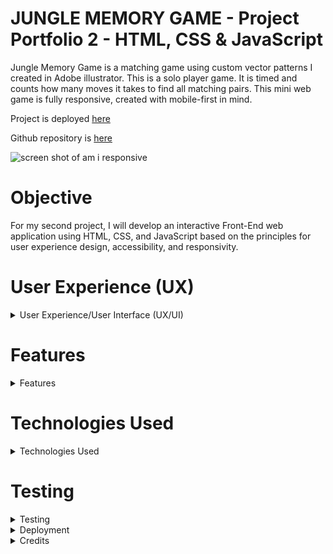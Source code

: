 # JUNGLE MEMORY GAME - Project Portfolio 2  - HTML, CSS & JavaScript

Jungle Memory Game is a matching game using custom vector patterns I created in Adobe illustrator. This is a solo player game. It is timed and counts how many moves it takes to find all matching pairs. This mini web game is fully responsive, created with mobile-first in mind.
 
Project is deployed [here](https://chasingash.github.io/P2-Memory-Game/)
 
Github repository is [here](https://github.com/chasingash/P2-Memory-Game)
 
![screen shot of am i responsive](https://res.cloudinary.com/dtbdqnrln/image/upload/v1647805432/P2/Screenshot_2022-03-20_at_19.43.46_uzcujz.png)



# Objective

For my second project, I will develop an interactive Front-End web application using HTML, CSS, and JavaScript based on the principles for user experience design, accessibility, and responsivity.


# User Experience (UX)

<details>
  
  <summary>User Experience/User Interface (UX/UI)</summary>

### User Stories
  
  ##### First Time Visitor Goals:
  For first time visitors:  
  - Instructions are clearly visible.
  - Engaged with game from the initial onset. 
  - Gameplay is intuitive.
  - To play on various devices and screen sizes. 
  
  ##### Return Visitor Goals:
  For return visitors:  
  - Gauge performance.
  - Play game on various devices.
  
  ##### Website's Owner Goals.
  As the developer:
  - I aim to provide a fun and interactive experience.
  - I aim to encourage continued use of the game.

## Design Prototype
I designed a prototype for the memory game on paper first and then moved into Balsamiq where I created numerous wireframes to fit mobile, tablet and desktop devices which provided me with a clear visual outline of how I wanted my game to appear. Some changes were made along the development stage as I experimented with different layouts to suit the needs of the game.
 
![Design Prototype Preview](https://res.cloudinary.com/dtbdqnrln/image/upload/v1647702781/P2/Screenshot_2022-03-19_at_15.12.42_xrduuq.png)

# Design

* ## Typography
 
Fonts used: Courier New, monospace. It stands out well against the background and is easy to read.

* ## Colour Scheme
 
I played around a lot with different colour schemes and settled on the ones below for their fresh colour feel. while providing plenty of contrast.

![Colour Palette image](https://res.cloudinary.com/dtbdqnrln/image/upload/v1647800610/P2/Screenshot_2022-03-20_at_18.23.23_dcbewr.png)

* ## Imagery

All illustrations used for the cards are my own original designs that i created in Adobe Illustrator.
![illustrations](https://res.cloudinary.com/dtbdqnrln/image/upload/v1647807537/P2/Screenshot_2022-03-20_at_20.18.50_vklsow.png) 

The background image is a green coloured leopard seamless pattern created in Adobe Illustrator.
 ![Background image](https://res.cloudinary.com/dtbdqnrln/image/upload/v1647704056/P2/animal_skin_green_tones_vammmi.svg)  

 </details>

# Features

<details>
  
  <summary>Features</summary>

### Responsive  Website
  The site displays properly on a wide range of screen sizes. 
  
    Mobile view
  ![Mobile view](https://res.cloudinary.com/dtbdqnrln/image/upload/v1647815506/P2/Screenshot_2022-03-20_at_22.30.55_vdwroq.png) 

    Tablet view
  ![Tablet view](https://res.cloudinary.com/dtbdqnrln/image/upload/v1647815506/P2/Screenshot_2022-03-20_at_22.31.06_bne1z1.png) 

    Desktop view
  ![Desktop view](https://res.cloudinary.com/dtbdqnrln/image/upload/v1647815506/P2/Screenshot_2022-03-20_at_22.31.17_psgicx.png) 

  ### Instruction Page 
  On loading, the instructions are clearly visible below the game title.(positioning is relative to screen size).
  This satisfies the user need to quickly understand how to play the game.

  ![picture of the instructions](https://res.cloudinary.com/dtbdqnrln/image/upload/v1647812061/P2/Screenshot_2022-03-20_at_21.33.38_gkxpur.png)

  ### Timer
  The time is tracked once the game starts and continues until all pairs are mateched. The timer is placed just below the game board. When the player completes the final pair the time taken as well as how many moves it took to get there is displayed in the modal screen display area. This satisfies the players need to be able to gauge their performancee.  
    
    
  ![a picture of the timer section](https://res.cloudinary.com/dtbdqnrln/image/upload/v1647816279/P2/Screenshot_2022-03-20_at_22.44.34_qrku8c.png)  

  ### Modal Screen
  When all cards are matched, a modal screen is displayed with a congratulatory message and details of the time taken and how many moves it took to complete.  

  ![a picture of the victory screen](https://res.cloudinary.com/dtbdqnrln/image/upload/v1647811709/P2/Screenshot_2022-03-20_at_21.28.14_hokzke.png)

  ### Future Features

  Extra features I'd like to implement
  1. More levels to increse difficulty.
  2. Sound effects to clicked on cards.
  3. More detailed instructions added to a modal with all extra features included.

  </details>

    
# Technologies Used
<details>
 <summary>Technologies Used</summary>
 
 #### Languages Used
 
- HTML5
 - CSS
 - Javascript
#### Applications Used
 
 - [Git](https://git-scm.com/) Git was used for version control.
 - [GitHub](https://github.com/) GitHub is used to store the projects code.
 - [Gitpages](https://pages.github.com/) Gitpages are used to deploy the site.
 -  [Balsamiq](https://www.balsamiq.com) was used to create wireframes for this project.
 -  [Google Fonts](https://fonts.google.com/) fonts were downloaded from Google Fonts.
 - [Fontawesome](https://www.fontawesome.com) icons were downloaded from Font Awesome.com.
 - [Chrome Developer Tools](https://developer.chrome.com/docs/devtools/) used for layout and responsive testing.
 - [Wave](https://wave.webaim.org/) used for accessibility testing.
 - [favICO.com](https://convertico.com/favicon/) used for creating favicon.
 - [W3 Validator](https://jigsaw.w3.org/css-validator/) used to test html and css code.
 - [Jshint](https://jshint.com/) used to validate Javascript code.
 - [autoprefixer.github.io](https://autoprefixer.github.io/) used to improve browser compatibility.
 - [Freeconvert.com](https://www.freeconvert.com) was used to convert the background image file to the  webp format.
 - [https://caniuse.com/webp](https://caniuse.com/webp)  used to check compatibility of the webp file format.
 - [color.a11y.com](https://color.a11y.com) used for testing colour contrasts. 
 - [audit.deque.com](https://audit.deque.com) used to check for any accessibility issues. 

</details> 

# Testing
<details>
  <summary>Testing</summary>

* ## Code Validation

* The Jungle Memory Game has been tested and validated by the W3C HTML Validator, the W3C CSS Validator and the JShint validator. All minor errors found were fixed immediately. 

* ### HTML Validation Image

![HTML Validation](https://res.cloudinary.com/dtbdqnrln/image/upload/v1647819405/P2/Screenshot_2022-03-20_at_23.35.53_ng5ebx.png)

* ### CSS Validation Image

![CSS Validation](https://res.cloudinary.com/dtbdqnrln/image/upload/v1647819405/P2/Screenshot_2022-03-20_at_23.15.15_hvzqah.png)

* ## Lighthouse Testing

* The Website has been put through the Chrome Dev Tools which tests for the following:
  * Performance - page preformance on loading.
  * Accessibility - ensuring accessibility for all users and how it can be improved.
  * Best Practices - Examining whether the site conforms to industry best practices. 
  * SEO - Which stands for Search Engine Optimisation. Is the site optimised for search engine result ranking.

* ### Chrome Desktop Lighthouse result
  ![Chrome Desktop Lighthouse](assets/readme-images/lighthouse_desktop_image.png)

* ### Chrome Mobile Lighthouse Result
  ![Chrome Mobile Lighthouse](assets/readme-images/lighthouse_mobile_image.png)

* ## Accessibility Testing
* Ran Website through a11y to test colour contrast and found no issues. 
  ![a11y Test](assets/readme-images/a11y_contrast_test_image.png)
  
* ## Responsive Testing
  * Google Chrome DevTools and Responsive Design Checker were used to test the responsiveness  of the website. 

* # Manual Testing
  * To ensure that everything was working properly and up to a professional startard, I conducted a number of manual tests.

  * ## Tests Conducted
    * Navigation Menu
      * Ensure that upon clicking, the Logo navgates back to the top of page.
      * Ensure that all links to the different sections are funtioning as intended.
      * Ensure that all hover effects are consistent on all buttons.
      * Ensure that the navigation bar is fully responsive. 
      * Ensure that when clicked, all navigation links scroll smoothly to their correct section of the page.
      * Ensure that the hamburger menu is fully funtional when clicked. 
      * Ensure that the navigation is fixed in position upon scrolling down and when navigation links are selected.
      * Ensure the contact button has a hover effect. 

    * Home/Landing Section
      * Ensure the Hero image is not pixelated and fully responsive across all devices. 
      * Ensure that all elements are fully responsive.
      * Ensure that the main text, sub-text and call to action button are central to the page and responsive.
      * Ensure all images are optimished and have alt functions.
      * Ensure that when clicked, the call to action button takes the suer to the class information section.
      * Ensure the call to action button has a hover effect. 

    * About Section
      * Ensure text is presented clearly with the correct font style and sizing. 
      * Ensure text is revised and checked for any spelling errors that might have occured in teh development phase.
      * Ensure the About section is fully responsive across all devices.

    * Class Information Section
      * Ensure that all elements are aligned properly and centered.
      * Ensure that all elements are fully responsive.
  
    * Contact section
      * Ensure that all elements that are set to required are working properly.
      * Ensure that the "submit" button lets the user know that the submission was successful.
      * Ensure the contact section is fully responsive.
  
    * Footer Section
      * Ensure that all social links open in a new tab.
      * Ensure the footer is fully responsive. 

* ## Bug Fixes

* After testing the site on different screen sizes, i discovered some text was not aligned properly which on further investigation appeared to be due to margin and padding issues. 

    I resolved with media queries and ajusting the margin and padding. 

* Another issue i had was with the navigation links not stopping at the right section and catching the fixed navigation bar to cut some of the section of. 

![Chrome Mobile Lighthouse](assets/readme-images/bug.png)

  I resolved this by wrapping the container inside a span element and giving it a unique ID. The i added a relative position to it in css which fixed the issue. 

![Chrome Mobile Lighthouse](assets/readme-images/bug_fix.png)

</details>

<details>
  <summary>Deployment</summary>

 # Deployment
  ### **Project Deployment steps**
  The follwing steps were taken to deploy my website to GitHub pages. 
  1. In the GitHub repository, navigate to the **Settings** tab.
  2. In settings, scroll down to the **Pages** tab.
  3. Next, select the branch **main** under **Source** and click **save**.
  4. Finally, the page should automatically refresh, making the deployed link visible.

</details>

<details>
  <summary>Credits</summary>

 # Credits
 ## Content
 
 * Timer Icon from Font Awesome
 * JavaScript code used to create the responsive navigation bar https://
 * W3schools

## Media
* All images and video were sourced from Pexels.com
* All images compressed using Adobe Photoshop

* # Acknowledgments

I would like to thank the slack community, my mentor and all at the Code Institute for their continued help and support throughout this whole process and to Mike who provided the layout i used to create this readme file.

</details>
